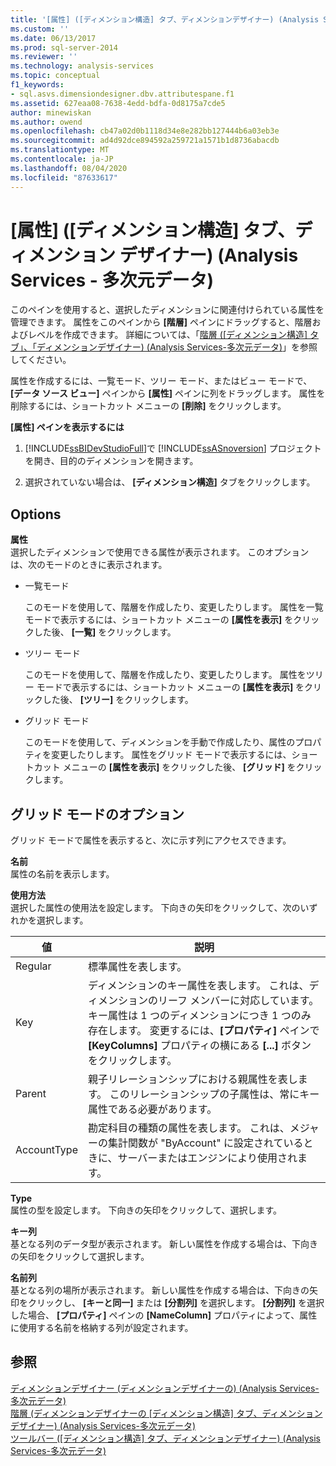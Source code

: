 ```yaml
---
title: '[属性] ([ディメンション構造] タブ、ディメンションデザイナー) (Analysis Services 多次元データ) |Microsoft Docs'
ms.custom: ''
ms.date: 06/13/2017
ms.prod: sql-server-2014
ms.reviewer: ''
ms.technology: analysis-services
ms.topic: conceptual
f1_keywords:
- sql.asvs.dimensiondesigner.dbv.attributespane.f1
ms.assetid: 627eaa08-7638-4edd-bdfa-0d8175a7cde5
author: minewiskan
ms.author: owend
ms.openlocfilehash: cb47a02d0b1118d34e8e282bb127444b6a03eb3e
ms.sourcegitcommit: ad4d92dce894592a259721a1571b1d8736abacdb
ms.translationtype: MT
ms.contentlocale: ja-JP
ms.lasthandoff: 08/04/2020
ms.locfileid: "87633617"
---
```

# <a name="attributes-dimension-structure-tab-dimension-designer-analysis-services---multidimensional-data"></a>[属性] ([ディメンション構造] タブ、ディメンション デザイナー) (Analysis Services - 多次元データ)
  このペインを使用すると、選択したディメンションに関連付けられている属性を管理できます。 属性をこのペインから **[階層]** ペインにドラッグすると、階層およびレベルを作成できます。 詳細については、「[階層 &#40;[ディメンション構造] タブ」、「ディメンションデザイナー&#41; &#40;Analysis Services-多次元データ&#41;](hierarchies-dimension-designer-analysis-services-multidimensional-data.md)」を参照してください。  
  
 属性を作成するには、一覧モード、ツリー モード、またはビュー モードで、 **[データ ソース ビュー]** ペインから **[属性]** ペインに列をドラッグします。 属性を削除するには、ショートカット メニューの **[削除]** をクリックします。  
  
 **[属性] ペインを表示するには**  
  
1.  [!INCLUDE[ssBIDevStudioFull](../includes/ssbidevstudiofull-md.md)]で [!INCLUDE[ssASnoversion](../includes/ssasnoversion-md.md)] プロジェクトを開き、目的のディメンションを開きます。  
  
2.  選択されていない場合は、 **[ディメンション構造]** タブをクリックします。  
  
## <a name="options"></a>Options  
 **属性**  
 選択したディメンションで使用できる属性が表示されます。 このオプションは、次のモードのときに表示されます。  
  
-   一覧モード  
  
     このモードを使用して、階層を作成したり、変更したりします。 属性を一覧モードで表示するには、ショートカット メニューの **[属性を表示]** をクリックした後、 **[一覧]** をクリックします。  
  
-   ツリー モード  
  
     このモードを使用して、階層を作成したり、変更したりします。 属性をツリー モードで表示するには、ショートカット メニューの **[属性を表示]** をクリックした後、 **[ツリー]** をクリックします。  
  
-   グリッド モード  
  
     このモードを使用して、ディメンションを手動で作成したり、属性のプロパティを変更したりします。 属性をグリッド モードで表示するには、ショートカット メニューの **[属性を表示]** をクリックした後、 **[グリッド]** をクリックします。  
  
## <a name="grid-mode-options"></a>グリッド モードのオプション  
 グリッド モードで属性を表示すると、次に示す列にアクセスできます。  
  
 **名前**  
 属性の名前を表示します。  
  
 **使用方法**  
 選択した属性の使用法を設定します。 下向きの矢印をクリックして、次のいずれかを選択します。  
  
|値|説明|  
|-----------|-----------------|  
|Regular|標準属性を表します。|  
|Key|ディメンションのキー属性を表します。 これは、ディメンションのリーフ メンバーに対応しています。 キー属性は 1 つのディメンションにつき 1 つのみ存在します。 変更するには、**[プロパティ]** ペインで **[KeyColumns]** プロパティの横にある **[...]** ボタンをクリックします。|  
|Parent|親子リレーションシップにおける親属性を表します。 このリレーションシップの子属性は、常にキー属性である必要があります。|  
|AccountType|勘定科目の種類の属性を表します。 これは、メジャーの集計関数が "ByAccount" に設定されているときに、サーバーまたはエンジンにより使用されます。|  
  
 **Type**  
 属性の型を設定します。 下向きの矢印をクリックして、選択します。  
  
 **キー列**  
 基となる列のデータ型が表示されます。 新しい属性を作成する場合は、下向きの矢印をクリックして選択します。  
  
 **名前列**  
 基となる列の場所が表示されます。 新しい属性を作成する場合は、下向きの矢印をクリックし、 **[キーと同一]** または **[分割列]** を選択します。 **[分割列]** を選択した場合、 **[プロパティ]** ペインの **[NameColumn]** プロパティによって、属性に使用する名前を格納する列が設定されます。  
  
## <a name="see-also"></a>参照  
 [ディメンションデザイナー &#40;ディメンションデザイナーの&#41; &#40;Analysis Services-多次元データ&#41;](dimension-structure-dimension-designer-analysis-services-multidimensional-data.md)   
 [階層 &#40;ディメンションデザイナーの [ディメンション構造] タブ、ディメンションデザイナー&#41; &#40;Analysis Services-多次元データ&#41;](hierarchies-dimension-designer-analysis-services-multidimensional-data.md)   
 [ツールバー &#40;[ディメンション構造] タブ、ディメンションデザイナー&#41; &#40;Analysis Services-多次元データ&#41;](toolbar-dimension-structure-designer-analysis-services-multidimensional-data.md)  
  
  
